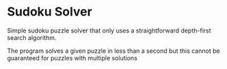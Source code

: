 # Sudoku Solver
 Simple sudoku puzzle solver that only uses a straightforward depth-first search algorithm.
 
 The program solves a given puzzle in less than a second but this cannot be guaranteed for puzzles with multiple solutions

